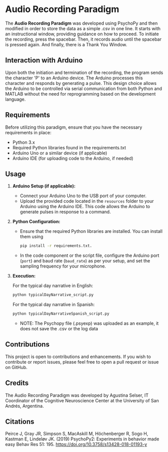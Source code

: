 # Audio Recording Paradigm

The **Audio Recording Paradigm** was developed using PsychoPy and then modified in order to store the data as a simple .csv in one line. It starts with an instructional window, providing guidance on how to proceed. To initiate the recording, press the spacebar. Then, it records audio until the spacebar is pressed again. And finally, there is a Thank You Window.

## Interaction with Arduino

Upon both the initiation and termination of the recording, the program sends the character 'P' to an Arduino device. The Arduino processes this character and responds by generating a pulse. This design choice allows the Arduino to be controlled via serial communication from both Python and MATLAB without the need for reprogramming based on the development language.

## Requirements

Before utilizing this paradigm, ensure that you have the necessary requirements in place:

- Python 3.x
- Required Python libraries found in the requirements.txt
- Arduino Uno or a similar device (if applicable)
- Arduino IDE (for uploading code to the Arduino, if needed)

## Usage

1. **Arduino Setup (if applicable):**
   - Connect your Arduino Uno to the USB port of your computer.
   - Upload the provided code located in the `resources` folder to your Arduino using the Arduino IDE. This code allows the Arduino to generate pulses in response to a command.

2. **Python Configuration:**
   - Ensure that the required Python libraries are installed. You can install them using
     ```bash
     pip install -r requirements.txt.

   - In the code component or the script file, configure the Arduino port (`port`) and baud rate (`baud_rate`) as per your setup, and set the sampling frequency for your microphone.

3. **Execution:**

   For the typical day narrative in English:
      
   ```bash
   python typicalDayNarrative_script.py
   ```
   
   For the typical day narrative in Spanish:
   
   ```bash
   python typicalDayNarrativeSpanish_script.py
   ```
   
      - NOTE: The Psychopy file (.psyexp) was uploaded as an example, it does not save the .csv or the log data


## Contributions

This project is open to contributions and enhancements. If you wish to contribute or report issues, please feel free to open a pull request or issue on GitHub.


## Credits

The Audio Recording Paradigm was developed by Agustina Selser, IT Coordinator of the Cognitive Neuroscience Center at the University of San Andrés, Argentina.

## Citations

Peirce J, Gray JR, Simpson S, MacAskill M, Höchenberger R, Sogo H, Kastman E, Lindeløv JK. (2019) 
        PsychoPy2: Experiments in behavior made easy Behav Res 51: 195. 
        https://doi.org/10.3758/s13428-018-01193-y
